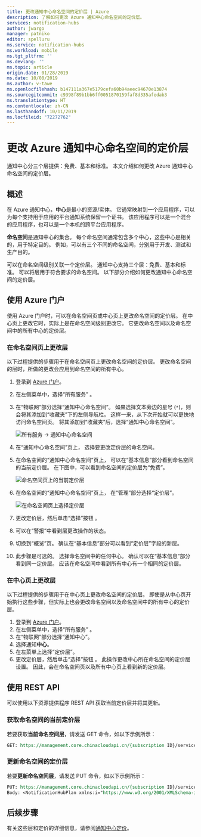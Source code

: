 ```yaml
---
title: 更改通知中心命名空间的定价层 | Azure
description: 了解如何更改 Azure 通知中心命名空间的定价层。
services: notification-hubs
author: jwargo
manager: patniko
editor: spelluru
ms.service: notification-hubs
ms.workload: mobile
ms.tgt_pltfrm: ''
ms.devlang: ''
ms.topic: article
origin.date: 01/28/2019
ms.date: 10/08/2019
ms.author: v-tawe
ms.openlocfilehash: b147111a367e5179cefa60b94aeec94670e13874
ms.sourcegitcommit: c9398f89b1bb6ff0051870159faf8d335afedab3
ms.translationtype: HT
ms.contentlocale: zh-CN
ms.lasthandoff: 10/11/2019
ms.locfileid: "72272762"
---
```

# <a name="change-pricing-tier-of-an-azure-notification-hubs-namespace"></a>更改 Azure 通知中心命名空间的定价层
通知中心分三个层提供：免费、基本和标准。    本文介绍如何更改 Azure 通知中心命名空间的定价层。 

## <a name="overview"></a>概述
在 Azure 通知中心，**中心**是最小的资源/实体。 它通常映射到一个应用程序，可以为每个支持用于应用的平台通知系统保留一个证书。 该应用程序可以是一个混合的应用程序，也可以是一个本机的跨平台应用程序。

**命名空间**是通知中心的集合。 每个命名空间通常包含多个中心，这些中心是相关的，用于特定目的。 例如，可以有三个不同的命名空间，分别用于开发、测试和生产目的。 

可以在命名空间级别关联一个定价层。 通知中心支持三个层：免费、基本和标准。    可以将层用于符合要求的命名空间。 以下部分介绍如何更改通知中心命名空间的定价层。 

## <a name="use-azure-portal"></a>使用 Azure 门户 
使用 Azure 门户时，可以在命名空间页或中心页上更改命名空间的定价层。  在中心页上更改它时，实际上是在命名空间级别更改它。 它更改命名空间以及命名空间中的所有中心的定价层。 

### <a name="change-tier-on-the-namespace-page"></a>在命名空间页上更改层
以下过程提供的步骤用于在命名空间页上更改命名空间的定价层。 更改命名空间的层时，所做的更改会应用到命名空间的所有中心。

1. 登录到 [Azure 门户](https://portal.azure.cn)。
2. 在左侧菜单中，选择“所有服务”  。 
3. 在“物联网”部分选择“通知中心命名空间”。   如果选择文本旁边的星号 (`*`)，则会将其添加到“收藏夹”下的左侧导航栏。  这样一来，从下次开始就可以更快地访问命名空间页。 将其添加到“收藏夹”后，选择“通知中心命名空间”。  

    ![所有服务 -> 通知中心命名空间](./media/change-pricing-tier/all-services-nhub.png)
1. 在“通知中心命名空间”页上，  选择要更改定价层的命名空间。 
2. 在命名空间的“通知中心命名空间”页上，  可以在“基本信息”部分看到命名空间的当前定价层。  在下图中，可以看到命名空间的定价层为“免费”。  

    ![命名空间页上的当前定价层](./media/change-pricing-tier/pricing-tier-before.png)
1. 在命名空间的“通知中心命名空间”页上，  在“管理”部分选择“定价层”。   

    ![在命名空间页上选择定价层](./media/change-pricing-tier/namespace-select-pricing-menu.png)
6. 更改定价层，然后单击“选择”按钮  。    
7. 可以在“警报”中看到层更改操作的状态。  
8. 切换到“概览”页。  确认在“基本信息”部分可以看到“定价层”字段的新层。       
1. 此步骤是可选的。 选择命名空间中的任何中心。 确认可以在“基本信息”部分看到同一定价层。  应该在命名空间中看到所有中心有一个相同的定价层。 

### <a name="change-tier-on-the-hub-page"></a>在中心页上更改层
以下过程提供的步骤用于在中心页上更改命名空间的定价层。 即使是从中心页开始执行这些步骤，但实际上也会更改命名空间以及命名空间中的所有中心的定价层。 

1. 登录到 [Azure 门户](https://portal.azure.cn)。
2. 在左侧菜单中，选择“所有服务”  。
3. 在“物联网”部分选择“通知中心”。   
4. 选择通知**中心**。 
5. 在左菜单上选择“定价层”。  
6. 更改定价层，然后单击“选择”按钮  。 此操作更改中心所在命名空间的定价层设置。 因此，会在命名空间页以及所有中心页上看到新的定价层。 

## <a name="use-rest-api"></a>使用 REST API
可以使用以下资源提供程序 REST API 获取当前定价层并将其更新。 

### <a name="get-current-pricing-tier-for-a-namespace"></a>获取命名空间的当前定价层
若要获取**当前命名空间层**，请发送 GET 命令，如以下示例所示： 

```REST
GET: https://management.core.chinacloudapi.cn/{subscription ID}/services/ServiceBus/Namespaces/{namespace name}/notificationhubplan
```

### <a name="update-pricing-tier-for-a-namespace"></a>更新命名空间的定价层
若要**更新命名空间层**，请发送 PUT 命令，如以下示例所示： 

```REST
PUT: https://management.core.chinacloudapi.cn/{subscription ID}/services/ServiceBus/Namespaces/{namespace name}/notificationhubplan
Body: <NotificationHubPlan xmlns:i="https://www.w3.org/2001/XMLSchema-instance" xmlns="http://schemas.microsoft.com/netservices/2010/10/servicebus/connect"><SKU>Standard</SKU></NotificationHubPlan>
```



## <a name="next-steps"></a>后续步骤
有关这些层和定价的详细信息，请参阅[通知中心定价](https://www.azure.cn/zh-cn/pricing/details/notification-hubs/)。
